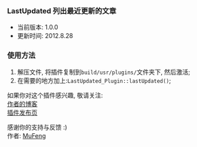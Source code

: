﻿<h3>LastUpdated  列出最近更新的文章</h3>
<ul>
<li>当前版本: 1.0.0<br /></li>
<li>更新时间: 2012.8.28</li>
</ul>
<h3>使用方法</h3>
<ol>
<li>解压文件, 将插件复制到<code>build/usr/plugins/</code>文件夹下, 然后激活;</li>
<li>在需要的地方加上:<code>LastUpdated_Plugin::lastUpdated()</code>;</li>
</ol>
<p>如果你对这个插件感兴趣, 敬请关注:<br /><a href="http://mufeng.me">作者的博客</a><br /><a href="http://mufeng.me/lastupdated.html">插件发布页</a><br /></p>
<p>感谢你的支持与反馈 :)<br />作者: <a href="http://mufeng.me">MuFeng</a></p>